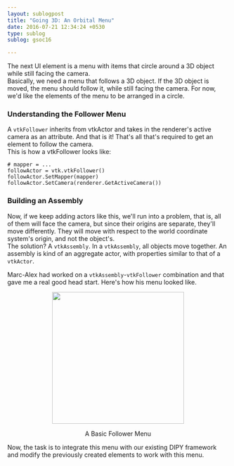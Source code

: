 ```yaml
---
layout: sublogpost
title: "Going 3D: An Orbital Menu"
date: 2016-07-21 12:34:24 +0530
type: sublog
sublog: gsoc16

---
```


The next UI element is a menu with items that circle around a 3D object while still facing the camera.     
Basically, we need a menu that follows a 3D object. If the 3D object is moved, the menu should follow it, while still facing the camera. For now, we'd like the elements of the menu to be arranged in a circle.

### Understanding the Follower Menu
A `vtkFollower` inherits from vtkActor and takes in the renderer's active camera as an attribute. And that is it! That's all that's required to get an element to follow the camera.    
This is how a vtkFollower looks like:

    # mapper = ...
    followActor = vtk.vtkFollower()
    followActor.SetMapper(mapper)
    followActor.SetCamera(renderer.GetActiveCamera())
  
### Building an Assembly
Now, if we keep adding actors like this, we'll run into a problem, that is, all of them will face the camera, but since their origins are separate, they'll move differently. They will move with respect to the world coordinate system's origin, and not the object's.     
The solution? A `vtkAssembly`. In a `vtkAssembly`, all objects move together. An assembly is kind of an aggregate actor, with properties similar to that of a `vtkActor`.
  
Marc-Alex had worked on a `vtkAssembly`-`vtkFollower` combination and that gave me a real good head start. Here's how his menu looked like.

<center>
    <img src="http://i.giphy.com/N0MmgmevicVYQ.gif" class="img-responsive" style="height:300px">
    <p>A Basic Follower Menu</p>
</center>

Now, the task is to integrate this menu with our existing DIPY framework and modify the previously created elements to work with this menu.